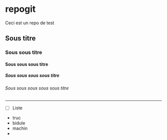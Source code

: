 # repogit

Ceci est un repo de test

## Sous titre
### Sous sous titre
#### Sous sous sous titre
##### Sous sous sous sous titre
###### Sous sous sous sous sous titre
____
- [ ] Liste
- truc 
- bidule 
- machin
- 
